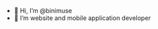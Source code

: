 - 👋 Hi, I’m @binimuse
- 👀 I’m website and mobile application developer


<!---
binimuse/binimuse is a ✨ special ✨ repository because its `README.md` (this file) appears on your GitHub profile.
You can click the Preview link to take a look at your changes.
--->
